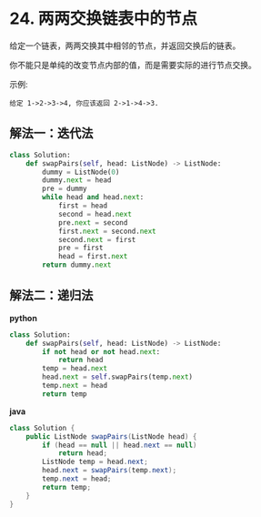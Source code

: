 # 24. 两两交换链表中的节点
给定一个链表，两两交换其中相邻的节点，并返回交换后的链表。

你不能只是单纯的改变节点内部的值，而是需要实际的进行节点交换。

示例:
```
给定 1->2->3->4, 你应该返回 2->1->4->3.
```

## 解法一：迭代法

```python
class Solution:
    def swapPairs(self, head: ListNode) -> ListNode:
        dummy = ListNode(0)
        dummy.next = head
        pre = dummy
        while head and head.next:
            first = head
            second = head.next
            pre.next = second
            first.next = second.next
            second.next = first
            pre = first
            head = first.next
        return dummy.next
```

## 解法二：递归法

**python**
```python
class Solution:
    def swapPairs(self, head: ListNode) -> ListNode:
        if not head or not head.next: 
            return head
        temp = head.next
        head.next = self.swapPairs(temp.next)
        temp.next = head
        return temp
```

**java**
```java
class Solution {
    public ListNode swapPairs(ListNode head) {
        if (head == null || head.next == null) 
            return head;
        ListNode temp = head.next;
        head.next = swapPairs(temp.next);
        temp.next = head;
        return temp;
    }
}
```